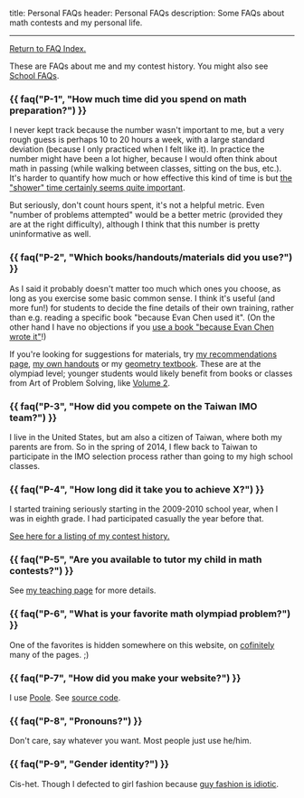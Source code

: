 title: Personal FAQs
header: Personal FAQs
description: Some FAQs about math contests and my personal life.

---

[Return to FAQ Index.](faqs.html)

These are FAQs about me and my contest history.
You might also see [School FAQs](faq-school.html).

### {{ faq("P-1", "How much time did you spend on math preparation?") }}

I never kept track because the number wasn't important to me,
but a very rough guess is perhaps 10 to 20 hours a week,
with a large standard deviation (because I only practiced when I felt like it).
In practice the number might have been a lot higher,
because I would often think about math in passing
(while walking between classes, sitting on the bus, etc.).
It's harder to quantify how much or how effective this kind of time is
but [the "shower" time certainly seems quite important][shower].

But seriously, don't count hours spent, it's not a helpful metric.
Even "number of problems attempted" would be a better metric
(provided they are at the right difficulty),
although I think that this number is pretty uninformative as well.

### {{ faq("P-2", "Which books/handouts/materials did you use?") }}

As I said it probably doesn't matter too much which ones you choose,
as long as you exercise some basic common sense.
I think it's useful (and more fun!) for students to decide the
fine details of their own training, rather than
e.g. reading a specific book "because Evan Chen used it".
(On the other hand I have no objections if you
[use a book "because Evan Chen wrote it"][geombook]!)

If you're looking for suggestions for materials,
try [my recommendations page](recommend.html),
[my own handouts][articles] or my [geometry textbook][geombook].
These are at the olympiad level; younger students would likely benefit
from books or classes from Art of Problem Solving, like
[Volume 2](https://www.artofproblemsolving.com/store/item/aops-vol2).

### {{ faq("P-3", "How did you compete on the Taiwan IMO team?") }}

I live in the United States, but am also a citizen of Taiwan,
where both my parents are from.
So in the spring of 2014,
I flew back to Taiwan to participate in the IMO selection process
rather than going to my high school classes.

### {{ faq("P-4", "How long did it take you to achieve X?") }}

I started training seriously starting in the 2009-2010 school year,
when I was in eighth grade.
I had participated casually the year before that.

[See here for a listing of my contest history.][myscores]

### {{ faq("P-5", "Are you available to tutor my child in math contests?") }}

See [my teaching page][otis] for more details.

### {{ faq("P-6", "What is your favorite math olympiad problem?") }}

One of the favorites is hidden somewhere on this website,
on [cofinitely][cofinite] many of the pages. ;)

### {{ faq("P-7", "How did you make your website?") }}

I use [Poole](https://hg.sr.ht/~obensonne/poole).
See [source code](https://github.com/vEnhance/web.evanchen.cc).

### {{ faq("P-8", "Pronouns?") }}

Don't care, say whatever you want. Most people just use he/him.

### {{ faq("P-9", "Gender identity?") }}

Cis-het. Though I defected to girl fashion because
[guy fashion is idiotic](http://www.catb.org/jargon/html/S/suit.html).

[aimescratch]: static/AIME-2013-scratch.pdf
[aopswrite]: https://artofproblemsolving.com/articles/how-to-write-solution
[articles]: olympiad.html
[ebook]: https://www.maa.org/ebooks/EGMO/
[geoff]: https://people.bath.ac.uk/masgcs/geo.pdf
[geombook]: geombook.html
[howproof]: https://zimmer.csufresno.edu/~larryc/proofs/proofs.html
[otis]: otis.html
[mistakes]: https://www.artofproblemsolving.com/articles/stupid-mistakes
[myscores]: myscores.html
[right]: https://artofproblemsolving.com/community/c5h520900
[shower]: https://www.paulgraham.com/top.html
[tutor]: https://blog.evanchen.cc/2016/02/07/stop-paying-me-per-hour/
[usa2003]: exams/usamo-2003-rubric.pdf
[usamts]: https://usamts.org/index.php
[wpcontest]: https://blog.evanchen.cc/20n4/07/27/what-leads-to-success-at-math-contests/
[wpgeo]: https://blog.evanchen.cc/2016/01/19/some-advice-for-olympiad-geometry/
[yufei]: https://yufeizhao.com/olympiad.html

[cofinite]: https://en.wikipedia.org/wiki/Cofiniteness
